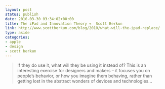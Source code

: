```yaml
---
layout: post
status: publish
date: 2010-03-30 03:34:02+00:00
title: The iPad and Innovation Theory «  Scott Berkun
link: http://www.scottberkun.com/blog/2010/what-will-the-ipad-replace/
type: aside
categories:
- apple
- design
- scott berkun
---
```


> If they do use it, what will they be using it instead of?  This is an interesting exercise for designers and makers – it focuses you on people’s behavior, or how you imagine them behaving, rather than getting lost in the abstract wonders of devices and technologies…
